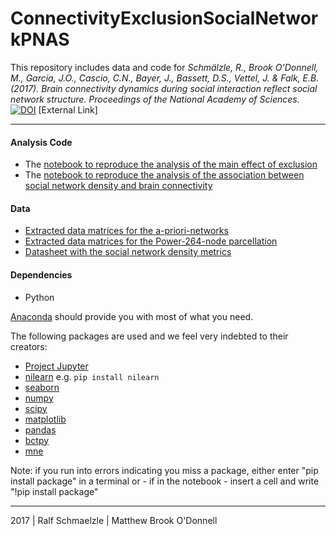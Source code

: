 # ConnectivityExclusionSocialNetworkPNAS
This repository includes data and code for 
*Schmälzle, R., Brook O’Donnell, M., Garcia, J.O., Cascio, C.N., Bayer, J., Bassett, D.S., Vettel, J. & Falk, E.B. (2017). Brain connectivity dynamics during social interaction reflect social network structure. Proceedings of the National Academy of Sciences.* [![DOI](http://www.ralfschmaelzle.net/wp-content/plugins/papercite/img/pdf.png)](https://doi.org/10.1073/pnas.1511477112) 
[External Link]


***

#### Analysis Code
* The [notebook to reproduce the analysis of the main effect of exclusion](https://github.com/nomcomm/ConnectivityExclusionSocialNetworkPNAS/blob/master/notebooks/02_main_analysis/Schmaelzle_ConnectivitySociaExclusion.ipynb)
* The [notebook to reproduce the analysis of the association between social network density and brain connectivity](https://github.com/nomcomm/ConnectivityExclusionSocialNetworkPNAS/blob/master/notebooks/02_main_analysis/Schmaelzle_ConnectivityDensity.ipynb)

#### Data
* [Extracted data matrices for the a-priori-networks](https://github.com/nomcomm/ConnectivityExclusionSocialNetworkPNAS/blob/master/data/cconnectivity_matrices)
* [Extracted data matrices for the Power-264-node parcellation](https://github.com/nomcomm/ConnectivityExclusionSocialNetworkPNAS/blob/master/data/cconnectivity_matrices_264)
* [Datasheet with the social network density metrics](https://github.com/nomcomm/ConnectivityExclusionSocialNetworkPNAS/blob/master/data/datasheets/pID_social_networks.csv)


#### Dependencies
* Python

[Anaconda](http://continuum.io/downloads) should provide you with most of what you need.

The following packages are used and we feel very indebted to their creators:
* [Project Jupyter](https://github.com/jupyter) 
* [nilearn](https://github.com/nilearn) e.g. `pip install nilearn`
* [seaborn](http://seaborn.pydata.org/)
* [numpy](http://www.numpy.org/)
* [scipy](http://www.scipy.org/)
* [matplotlib](http://matplotlib.org/)
* [pandas](http://pandas.pydata.org/)
* [bctpy](https://github.com/aestrivex/bctpy)
* [mne](https://github.com/mne-tools)

Note: if you run into errors indicating you miss a package, either enter "pip install package" in a terminal or - if in the notebook - insert a cell and write "!pip install package"

***
2017 | Ralf Schmaelzle | Matthew Brook O'Donnell 